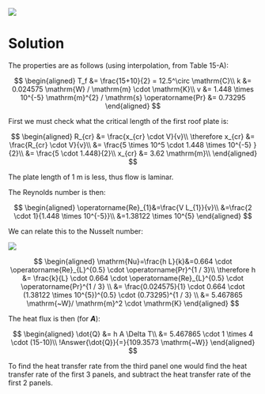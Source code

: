 ![](!imgdir/db74e9a87a8bcbbf3e10f900eb1c627283677b82.png)

# Solution

The properties are as follows (using interpolation, from Table 15-A):

$$
\begin{aligned}
    T_f &= \frac{15+10}{2} = 12.5^\circ \mathrm{C}\\
    k &= 0.024575 \mathrm{W} / \mathrm{m} \cdot \mathrm{K}\\
    v &= 1.448 \times 10^{-5} \mathrm{m}^{2} / \mathrm{s}
    \operatorname{Pr} &= 0.73295
\end{aligned}
$$

First we must check what the critical length of the first roof plate is:

$$
\begin{aligned}
    R_{cr} &= \frac{x_{cr} \cdot V}{v}\\
    \therefore x_{cr} &= \frac{R_{cr} \cdot V}{v}\\
    &= \frac{5 \times 10^5 \cdot 1.448 \times 10^{-5} }{2}\\
    &= \frac{5 \cdot 1.448}{2}\\
    x_{cr} &= 3.62 \mathrm{m}\\
\end{aligned}
$$

The plate length of $1\mathrm{~m}$ is less, thus flow is laminar.

The Reynolds number is then:

$$
\begin{aligned}
    \operatorname{Re}_{1}&=\frac{V L_{1}}{v}\\
    &=\frac{2 \cdot 1}{1.448 \times 10^{-5}}\\
    &=1.38122 \times 10^{5}
\end{aligned}
$$

We can relate this to the Nusselt number:

![](!imgdir/21bc056aa675db78d3a8cca19a6c78ae9902990c.png)

$$
\begin{aligned}
    \mathrm{Nu}=\frac{h L}{k}&=0.664 \cdot \operatorname{Re}_{L}^{0.5} \cdot \operatorname{Pr}^{1 / 3}\\
    \therefore h &= \frac{k}{L} \cdot 0.664 \cdot \operatorname{Re}_{L}^{0.5} \cdot \operatorname{Pr}^{1 / 3} \\
    &= \frac{0.024575}{1} \cdot 0.664 \cdot (1.38122 \times 10^{5})^{0.5} \cdot (0.73295)^{1 / 3} \\
    &= 5.467865 \mathrm{~W}/ \mathrm{m}^2 \cdot \mathrm{K}
\end{aligned}
$$

The heat flux is then (for ***A***):

$$
\begin{aligned}
    \dot{Q} &= h A \Delta T\\
    &= 5.467865 \cdot 1 \times 4 \cdot (15-10)\\
    !Answer{\dot{Q}}{=}{109.3573 \mathrm{~W}}
\end{aligned}
$$

To find the heat transfer rate from the third panel one would find the heat transfer rate of the first 3 panels, and subtract the heat transfer rate of the first 2 panels.